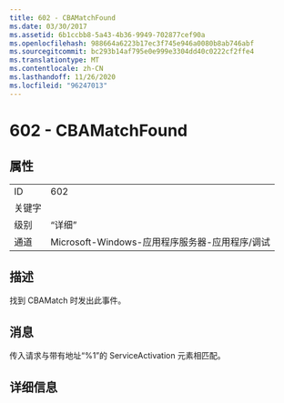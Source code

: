 ```yaml
---
title: 602 - CBAMatchFound
ms.date: 03/30/2017
ms.assetid: 6b1ccbb8-5a43-4b36-9949-702877cef90a
ms.openlocfilehash: 988664a6223b17ec3f745e946a0080b8ab746abf
ms.sourcegitcommit: bc293b14af795e0e999e3304dd40c0222cf2ffe4
ms.translationtype: MT
ms.contentlocale: zh-CN
ms.lasthandoff: 11/26/2020
ms.locfileid: "96247013"
---
```

# <a name="602---cbamatchfound"></a>602 - CBAMatchFound

## <a name="properties"></a>属性  
  
|||  
|-|-|  
|ID|602|  
|关键字||  
|级别|“详细”|  
|通道|Microsoft-Windows-应用程序服务器-应用程序/调试|  
  
## <a name="description"></a>描述  

 找到 CBAMatch 时发出此事件。  
  
## <a name="message"></a>消息  

 传入请求与带有地址“%1”的 ServiceActivation 元素相匹配。  
  
## <a name="details"></a>详细信息
